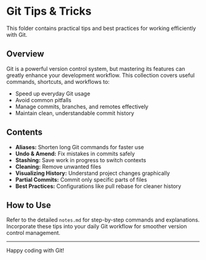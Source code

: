 # Git Tips & Tricks

This folder contains practical tips and best practices for working efficiently with Git.

## Overview

Git is a powerful version control system, but mastering its features can greatly enhance your development workflow. This collection covers useful commands, shortcuts, and workflows to:

- Speed up everyday Git usage  
- Avoid common pitfalls  
- Manage commits, branches, and remotes effectively  
- Maintain clean, understandable commit history

## Contents

- **Aliases:** Shorten long Git commands for faster use  
- **Undo & Amend:** Fix mistakes in commits safely  
- **Stashing:** Save work in progress to switch contexts  
- **Cleaning:** Remove unwanted files  
- **Visualizing History:** Understand project changes graphically  
- **Partial Commits:** Commit only specific parts of files  
- **Best Practices:** Configurations like pull rebase for cleaner history

## How to Use

Refer to the detailed `notes.md` for step-by-step commands and explanations. Incorporate these tips into your daily Git workflow for smoother version control management.

---

Happy coding with Git!
